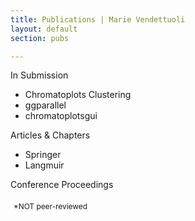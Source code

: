 ```yaml
---
title: Publications | Marie Vendettuoli
layout: default
section: pubs

---
```


<div id = "statement">
  <div id = "label">
    In Submission
  </div>
  <div id = "activities">
    <ul><li>Chromatoplots Clustering</li>
    <li>ggparallel</li>
    <li>chromatoplotsgui</li>
    </ul>
  </div>
  <div id = "label">
    Articles & Chapters
  </div>
  <div id = "activities">
    <ul><li>Springer</li>
    <li>Langmuir</li></ul>
  </div>
  <div id = "label">
    Conference Proceedings
  </div>
  <div id = "activities">
    <ul>
    </ul>
  </div>
  
   <div id = "intro_blurb" style="padding:5px;font-size:.85em;" >
*NOT peer-reviewed
   </div>
</div>
    
